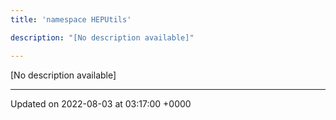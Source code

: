 ```yaml
---
title: 'namespace HEPUtils'

description: "[No description available]"

---
```







[No description available]






-------------------------------

Updated on 2022-08-03 at 03:17:00 +0000